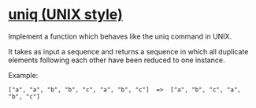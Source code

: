 # [uniq (UNIX style)](https://www.codewars.com/kata/52249faee9abb9cefa0001ee)
Implement a function which behaves like the uniq command in UNIX.

It takes as input a sequence and returns a sequence in which all duplicate elements following each other have been reduced to one instance.

Example:

```
["a", "a", "b", "b", "c", "a", "b", "c"]  =>  ["a", "b", "c", "a", "b", "c"]
```